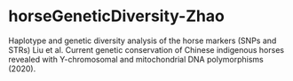 # horseGeneticDiversity-Zhao
Haplotype and genetic diversity analysis of the horse markers (SNPs and STRs)
Liu et al. Current genetic conservation of Chinese indigenous horses revealed with Y-chromosomal and mitochondrial DNA polymorphisms (2020).
